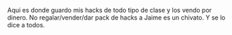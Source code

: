 Aqui es donde guardo mis hacks de todo tipo de clase y los vendo por dinero.  No regalar/vender/dar pack de hacks a Jaime es un chivato. Y se lo dice a todos.
